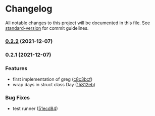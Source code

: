 # Changelog

All notable changes to this project will be documented in this file. See [standard-version](https://github.com/conventional-changelog/standard-version) for commit guidelines.

### [0.2.2](https://github.com/therufa/calendar/compare/v0.2.1...v0.2.2) (2021-12-07)

### 0.2.1 (2021-12-07)


### Features

* first implementation of greg ([c8c3bcf](https://github.com/therufa/calendar/commit/c8c3bcf2a0efcaba2a027e777d8d407c572c69c9))
* wrap days in struct class Day ([15812eb](https://github.com/therufa/calendar/commit/15812eb7c8ac9f295e45c0f13044189af9874dc1))


### Bug Fixes

* test runner ([51ecd84](https://github.com/therufa/calendar/commit/51ecd84635cb37e77c812f2339867912e2664721))
